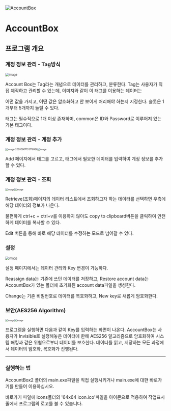 ![AccountBox](https://user-images.githubusercontent.com/41158977/92348128-0d67d980-f10d-11ea-9472-92fe9a8677cc.png)

AccountBox
==============

## __프로그램 개요__

### 계정 정보 관리 - Tag방식

<img src="https://user-images.githubusercontent.com/41158977/92348777-080b8e80-f10f-11ea-9757-d75f09affc71.png" alt="image" style="zoom: 67%;" />

Account Box는 Tag라는 개념으로 데이터를 관리하고, 분류한다. Tag는 사용자가 직접 제작하고 관리할 수 있는데, 이미지와 같이 이 태그를 이용하는 데이터는

어떤 값을 가지고, 어떤 값은 암호화하고 안 보이게 처리해야 하는지 지정한다. 슬롯은 1개부터 5개까지 늘릴 수 있다.

태그는 필수적으로 1개 이상 존재하며, common은 ID와 Password로 이루어져 있는 기본 태그이다.



### 계정 정보 관리 - 계정 추가

<img src="C:\Users\bolt6281\AppData\Roaming\Typora\typora-user-images\image-20200907133718956.png" alt="image-20200907133718956" style="zoom: 50%;" /><img src="https://user-images.githubusercontent.com/41158977/92348930-8bc57b00-f10f-11ea-9e5e-d5a4be27c10d.png" alt="image" style="zoom: 50%;" />

Add 페이지에서 태그를 고르고, 태그에서 필요한 데이터를 입력하여 계정 정보를 추가할 수 있다.



### 계정 정보 관리 - 조회

<img src="https://user-images.githubusercontent.com/41158977/92349571-7e10f500-f111-11ea-8049-e9ac61d5c4cc.png" alt="image" style="zoom:50%;" /><img src="https://user-images.githubusercontent.com/41158977/92349599-95e87900-f111-11ea-9fe1-67cd2ec0f3fb.png" alt="image" style="zoom: 50%;" />

Retrieve(조회)페이지의 데이터 리스트에서 조회하고자 하는 데이터를 선택하면 우측에 해당 데이터의 정보가 나온다.

불편하게 ctrl+c + ctrl+v를 이용하지 않아도 copy to clipboard버튼을 클릭하여 안전하게 데이터를 복사할 수 있다.

Edit 버튼을 통해 바로 해당 데이터를 수정하는 모드로 넘어갈 수 있다.



### 설정

<img src="https://user-images.githubusercontent.com/41158977/92349619-a39dfe80-f111-11ea-8e30-1f886f137d4d.png" alt="image" style="zoom: 67%;" />

설정 페이지에서는 데이터 관리와 Key 변경이 가능하다.

Reassign data는 기존에 쓰던 데이터를 저장하고, Restore account data는 AccountBox가 있는 폴더에 초기화된 account data파일을 생성한다.

Change는 기존 비밀번호로 데이터를 복호화하고, New key로 새롭게 암호화한다.



### 보안(AES256 Algorithm)

<img src="https://user-images.githubusercontent.com/41158977/92348580-73089580-f10e-11ea-929b-bf166e79cbd2.png" alt="image" style="zoom:50%;" /><img src="https://user-images.githubusercontent.com/41158977/92350005-ab11d780-f112-11ea-8941-ab2fb019b29d.png" alt="image" style="zoom:50%;" />

프로그램을 실행하면 다음과 같이 Key를 입력하는 화면이 나온다. AccountBox는 사용자가 Invisible로 설정해놓은 데이터에 한해 AES256 알고리즘으로 암호화하여 시스템 해킹과 같은 위협으로부터 데이터를 보호한다. 데이터를 읽고, 저장하는 모든 과정에서 데이터의 암호화, 복호화가 진행된다.



-----------

### 실행하는 법

AccountBox2 폴더의 main.exe파일을 직접 실행시키거나 main.exe에 대한 바로가기를 만들어 이용하십시오.

바로가기 파일에 icons폴더의 '64x64 icon.ico'파일을 아이콘으로 적용하여 작업표시줄에서 프로그램의 로고를  볼 수 있습니다.
